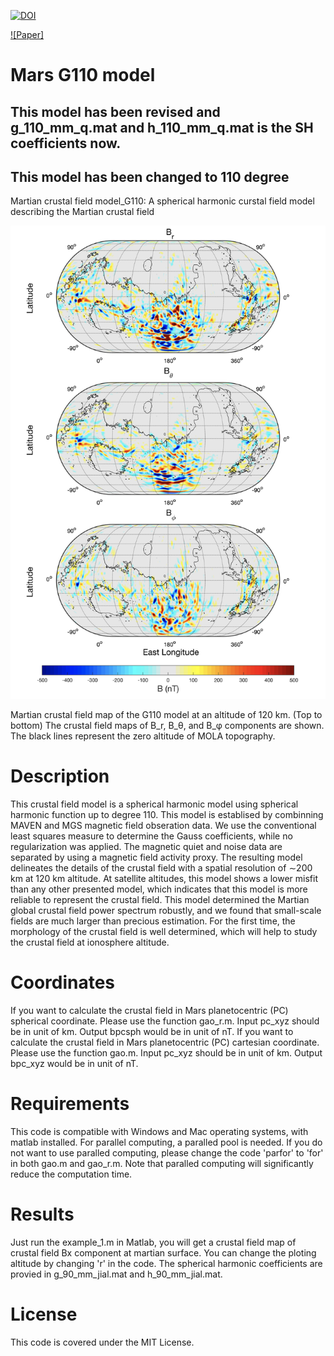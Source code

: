   [![DOI](https://zenodo.org/badge/324964344.svg)](https://zenodo.org/badge/latestdoi/324964344)
  
  [![Paper]](https://doi.org/10.1029/2021EA001860)
  
  
  
  
  # Mars G110 model
  
  ## This model has been revised and g_110_mm_q.mat and h_110_mm_q.mat is the SH coefficients now.
  
  ## This model has been changed to 110 degree
  

  Martian crustal field model_G110:
  A spherical harmonic curstal field model describing the Martian crustal field
  
  ![LOGO](Figure/image.png)
  
  Martian crustal field map of the G110 model at an altitude of 120 km. (Top to bottom) The crustal field maps of B_r, B_θ, and B_φ components are shown. The black lines represent the zero altitude of MOLA topography.

  
  # Description
 
  This crustal field model is a spherical harmonic model using spherical harmonic function up to degree 110. This model is establised by combinning MAVEN and MGS magnetic field obseration data. We use the conventional least squares measure to determine the Gauss coefficients, while no regularization was applied. The magnetic quiet and noise data are separated by using a magnetic field activity proxy. The resulting model delineates the details of the crustal field with a spatial resolution of ∼200 km at 120 km altitude. At satellite altitudes, this model shows a lower misfit than any other presented model, which indicates that this model is more reliable to represent the crustal field. This model determined the Martian global crustal field power spectrum robustly, and we found that small-scale fields are much larger than precious estimation. For the first time, the morphology of the crustal field is well determined, which will help to study the crustal field at ionosphere altitude.
 
  # Coordinates
  
  If you want to calculate the crustal field in Mars planetocentric (PC) spherical coordinate. Please use the function gao_r.m. Input pc_xyz should be in unit of km. Output bpcsph would be in unit of nT.
  If you want to calculate the crustal field in Mars planetocentric (PC) cartesian coordinate. Please use the function gao.m. Input pc_xyz should be in unit of km. Output bpc_xyz would be in unit of nT.
   
  # Requirements
  
  This code is compatible with Windows and Mac operating systems, with matlab installed. For parallel computing, a paralled pool is needed. If you do not want to use paralled computing, please change the code 'parfor' to 'for' in both gao.m and gao_r.m. Note that paralled computing will significantly reduce the computation time.
  
  # Results
  
  Just run the example_1.m in Matlab, you will get a crustal field map of crustal field Bx component at martian surface. You can change the ploting altitude by changing 'r' in the code. The spherical harmonic coefficients are provied in g_90_mm_jial.mat and h_90_mm_jial.mat.
  
  # License
  This code is covered under the MIT License.
